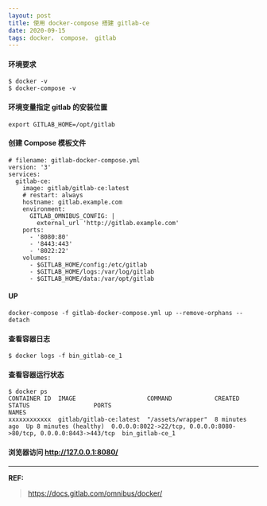 ```yaml
---
layout: post
title: 使用 docker-compose 搭建 gitlab-ce
date: 2020-09-15
tags: docker， compose， gitlab
---
```


#### 环境要求

```
$ docker -v
$ docker-compose -v
```

#### 环境变量指定 gitlab 的安装位置
```
export GITLAB_HOME=/opt/gitlab
```

#### 创建 Compose 模板文件
```
# filename: gitlab-docker-compose.yml
version: '3'
services:
  gitlab-ce:
    image: gitlab/gitlab-ce:latest
    # restart: always
    hostname: gitlab.example.com
    environment:
      GITLAB_OMNIBUS_CONFIG: |
        external_url 'http://gitlab.example.com'
    ports:
      - '8080:80'
      - '8443:443'
      - '8022:22'
    volumes:
      - $GITLAB_HOME/config:/etc/gitlab
      - $GITLAB_HOME/logs:/var/log/gitlab
      - $GITLAB_HOME/data:/var/opt/gitlab
```

#### UP
```
docker-compose -f gitlab-docker-compose.yml up --remove-orphans --detach
```

#### 查看容器日志
```
$ docker logs -f bin_gitlab-ce_1
```

#### 查看容器运行状态
```
$ docker ps
CONTAINER ID  IMAGE                    COMMAND            CREATED        STATUS                  PORTS                                                              NAMES
xxxxxxxxxxxx  gitlab/gitlab-ce:latest  "/assets/wrapper"  8 minutes ago  Up 8 minutes (healthy)  0.0.0.0:8022->22/tcp, 0.0.0.0:8080->80/tcp, 0.0.0.0:8443->443/tcp  bin_gitlab-ce_1
```

#### 浏览器访问 http://127.0.0.1:8080/

----
**REF:**
> https://docs.gitlab.com/omnibus/docker/
